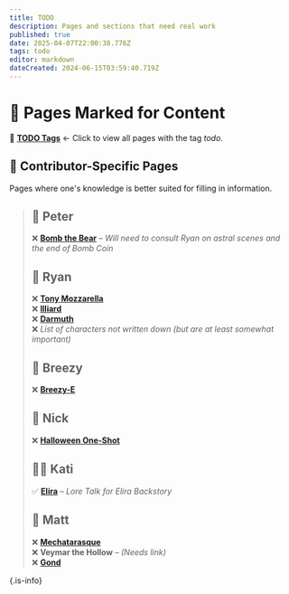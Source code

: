 ```yaml
---
title: TODO
description: Pages and sections that need real work
published: true
date: 2025-04-07T22:00:38.776Z
tags: todo
editor: markdown
dateCreated: 2024-06-15T03:59:40.719Z
---
```


# 📝 Pages Marked for Content  

🔹 **[TODO Tags](/t/todo)** ← Click to view all pages with the tag *todo*.

## 👥 Contributor-Specific Pages
Pages where one's knowledge is better suited for filling in information.

> ## 🧸 Peter  
> ❌ **[Bomb the Bear](/characters/Bomb-the-Bear)** – *Will need to consult Ryan on astral scenes and the end of Bomb Coin*  
> 
> ## 🍝 Ryan  
> ❌ **[Tony Mozzarella](/characters/Tony-Mozzarella)**  
> ❌ **[Illiard](/characters/illiard)**  
> ❌ **[Darmuth](/en/characters/Darmuth)**  
> ❌ *List of characters not written down (but are at least somewhat important)*  
> 
> ## 💨 Breezy
> ❌ **[Breezy-E](/characters/breezy)**
>
> ## 🎃 Nick  
> ❌ **[Halloween One-Shot](/en/Adventures/Halloween_One_Shot)**  
> 
> ## 🧝‍♀️ Kati  
> ✅ **[Elira](/characters/elira)** – *Lore Talk for Elira Backstory*  
> 
> ## 🤖 Matt  
> ❌ **[Mechatarasque](/en/characters/mechatarasque)**  
> ❌ **Veymar the Hollow** – *(Needs link)*  
> ❌ **[Gond](/en/characters/Gond)**  

{.is-info}
